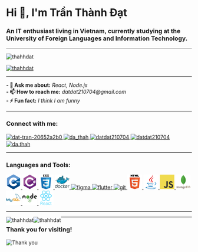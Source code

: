 <h1 align="left">Hi 👋, I'm Trần Thành Đạt</h1>
<h3 align="left">An IT enthusiast living in Vietnam, currently studying at the University of Foreign Languages and Information Technology.</h3>

---

<p align="left"> 
  <img src="https://komarev.com/ghpvc/?username=thahhdat&label=Profile%20views&color=0e75b6&style=flat" alt="thahhdat" /> 
</p>

<p align="left"> 
  <a href="https://github.com/ryo-ma/github-profile-trophy">
    <img src="https://github-profile-trophy.vercel.app/?username=thahhdat" alt="thahhdat" />
  </a> 
</p>

---

<p align="left">
  <strong>- 💬 Ask me about:</strong> <em>React, Node.js</em><br>
  <strong>- 📫 How to reach me:</strong> <em>datdat210704@gmail.com</em><br>
  <strong>- ⚡ Fun fact:</strong> <em>I think I am funny</em>
</p>

---

<h3 align="left">Connect with me:</h3>
<p align="left">
  <a href="https://linkedin.com/in/dat-tran-20652a2b0" target="blank">
    <img align="center" src="https://raw.githubusercontent.com/rahuldkjain/github-profile-readme-generator/master/src/images/icons/Social/linked-in-alt.svg" alt="dat-tran-20652a2b0" height="30" width="40" />
  </a>
  <a href="https://instagram.com/da_thah" target="blank">
    <img align="center" src="https://raw.githubusercontent.com/rahuldkjain/github-profile-readme-generator/master/src/images/icons/Social/instagram.svg" alt="da_thah" height="30" width="40" />
  </a>
  <a href="https://www.hackerrank.com/datdat210704" target="blank">
    <img align="center" src="https://raw.githubusercontent.com/rahuldkjain/github-profile-readme-generator/master/src/images/icons/Social/hackerrank.svg" alt="datdat210704" height="30" width="40" />
  </a>
  <a href="https://www.leetcode.com/datdat210704" target="blank">
    <img align="center" src="https://raw.githubusercontent.com/rahuldkjain/github-profile-readme-generator/master/src/images/icons/Social/leet-code.svg" alt="datdat210704" height="30" width="40" />
  </a>
  <a href="https://discord.gg/da.thah" target="blank">
    <img align="center" src="https://raw.githubusercontent.com/rahuldkjain/github-profile-readme-generator/master/src/images/icons/Social/discord.svg" alt="da.thah" height="30" width="40" />
  </a>
</p>

---

<h3 align="left">Languages and Tools:</h3>
<p align="left">
  <a href="https://www.w3schools.com/cpp/" target="_blank" rel="noreferrer"> 
    <img src="https://raw.githubusercontent.com/devicons/devicon/master/icons/cplusplus/cplusplus-original.svg" alt="cplusplus" width="40" height="40"/> 
  </a>
  <a href="https://www.w3schools.com/cs/" target="_blank" rel="noreferrer"> 
    <img src="https://raw.githubusercontent.com/devicons/devicon/master/icons/csharp/csharp-original.svg" alt="csharp" width="40" height="40"/> 
  </a>
  <a href="https://www.w3schools.com/css/" target="_blank" rel="noreferrer"> 
    <img src="https://raw.githubusercontent.com/devicons/devicon/master/icons/css3/css3-original-wordmark.svg" alt="css3" width="40" height="40"/> 
  </a>
  <a href="https://www.docker.com/" target="_blank" rel="noreferrer"> 
    <img src="https://raw.githubusercontent.com/devicons/devicon/master/icons/docker/docker-original-wordmark.svg" alt="docker" width="40" height="40"/> 
  </a>
  <a href="https://www.figma.com/" target="_blank" rel="noreferrer"> 
    <img src="https://www.vectorlogo.zone/logos/figma/figma-icon.svg" alt="figma" width="40" height="40"/> 
  </a>
  <a href="https://flutter.dev" target="_blank" rel="noreferrer"> 
    <img src="https://www.vectorlogo.zone/logos/flutterio/flutterio-icon.svg" alt="flutter" width="40" height="40"/> 
  </a>
  <a href="https://git-scm.com/" target="_blank" rel="noreferrer"> 
    <img src="https://www.vectorlogo.zone/logos/git-scm/git-scm-icon.svg" alt="git" width="40" height="40"/> 
  </a>
  <a href="https://www.w3.org/html/" target="_blank" rel="noreferrer"> 
    <img src="https://raw.githubusercontent.com/devicons/devicon/master/icons/html5/html5-original-wordmark.svg" alt="html5" width="40" height="40"/> 
  </a>
  <a href="https://www.java.com" target="_blank" rel="noreferrer"> 
    <img src="https://raw.githubusercontent.com/devicons/devicon/master/icons/java/java-original.svg" alt="java" width="40" height="40"/> 
  </a>
  <a href="https://developer.mozilla.org/en-US/docs/Web/JavaScript" target="_blank" rel="noreferrer"> 
    <img src="https://raw.githubusercontent.com/devicons/devicon/master/icons/javascript/javascript-original.svg" alt="javascript" width="40" height="40"/> 
  </a>
  <a href="https://www.mongodb.com/" target="_blank" rel="noreferrer"> 
    <img src="https://raw.githubusercontent.com/devicons/devicon/master/icons/mongodb/mongodb-original-wordmark.svg" alt="mongodb" width="40" height="40"/> 
  </a>
  <a href="https://www.mysql.com/" target="_blank" rel="noreferrer"> 
    <img src="https://raw.githubusercontent.com/devicons/devicon/master/icons/mysql/mysql-original-wordmark.svg" alt="mysql" width="40" height="40"/> 
  </a>
  <a href="https://nodejs.org" target="_blank" rel="noreferrer"> 
    <img src="https://raw.githubusercontent.com/devicons/devicon/master/icons/nodejs/nodejs-original-wordmark.svg" alt="nodejs" width="40" height="40"/> 
  </a>
  <a href="https://reactjs.org/" target="_blank" rel="noreferrer"> 
    <img src="https://raw.githubusercontent.com/devicons/devicon/master/icons/react/react-original-wordmark.svg" alt="react" width="40" height="40"/> 
  </a>
</p>

---

<p align="left">
  <img align="left" src="https://github-readme-stats.vercel.app/api/top-langs?username=thahhdat&show_icons=true&theme=radical&title_color=ffffff&text_color=ffffff&bg_color=b989e1&locale=en&layout=compact" alt="thahhdat" />
</p>

<p align="left">
  <img align="left" src="https://github-readme-streak-stats.herokuapp.com/?user=thahhdat&theme=highcontrast" alt="thahhdat" />
</p>

---

<h3 align="left">Thank you for visiting!</h3>
<p align="left">
  <img src="https://media.giphy.com/media/3o6Mbk3K7X9QYm2q1u/giphy.gif" alt="Thank you" width="300" height="200" />
</p>
